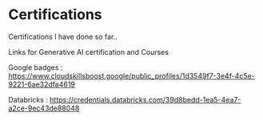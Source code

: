 # Certifications
Certifications I have done so far..

Links for Generative AI certification and Courses
 
 Google badges : https://www.cloudskillsboost.google/public_profiles/1d3549f7-3e4f-4c5e-9221-6ae32dfa4619

 Databricks : https://credentials.databricks.com/39d8bedd-1ea5-4ea7-a2ce-9ec43de88048
